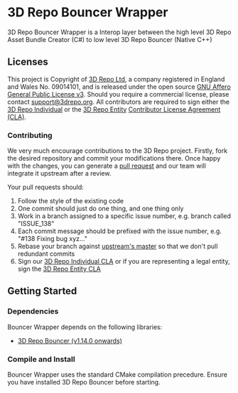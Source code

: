 # 3D Repo Bouncer Wrapper
3D Repo Bouncer Wrapper is a Interop layer between the high level 3D Repo Asset Bundle Creator (C#) to low level 3D Repo Bouncer (Native C++)

## Licenses
This project is Copyright of [3D Repo Ltd](http://3drepo.org), a company registered in England and Wales No. 09014101, and is released under the open source [GNU Affero General Public License v3](http://www.gnu.org/licenses/agpl-3.0.en.html). Should you require a commercial license, please contact [support@3drepo.org](mailto:support@3drepo.org). All contributors are required to sign either the [3D Repo Individual](https://gist.github.com/jozefdobos/e177af804c9bcd217b73) or the [3D Repo Entity](https://gist.github.com/jozefdobos/c7c4c1c18cfb211c45d2) [Contributor License Agreement (CLA)](https://en.wikipedia.org/wiki/Contributor_License_Agreement).

### Contributing
We very much encourage contributions to the 3D Repo project. Firstly, fork the desired repository and commit your modifications there. Once happy with the changes, you can generate a [pull request](https://help.github.com/articles/using-pull-requests/) and our team will integrate it upstream after a review.

Your pull requests should:

1. Follow the style of the existing code
2. One commit should just do one thing, and one thing only
3. Work in a branch assigned to a specific issue number, e.g. branch called "ISSUE_138"
4. Each commit message should be prefixed with the issue number, e.g. "#138 Fixing bug xyz..."
5. Rebase your branch against [upstream's master](https://help.github.com/articles/merging-an-upstream-repository-into-your-fork/) so that we don't pull redundant commits
6. Sign our [3D Repo Individual CLA](https://gist.github.com/jozefdobos/e177af804c9bcd217b73) or if you are representing a legal entity, sign the [3D Repo Entity CLA](https://gist.github.com/jozefdobos/c7c4c1c18cfb211c45d2)


## Getting Started
### Dependencies
Bouncer Wrapper depends on the following libraries:
* [3D Repo Bouncer (v1.14.0 onwards)](https://github.com/3drepo/3drepobouncer)

### Compile and Install
Bouncer Wrapper uses the standard CMake compilation precedure. Ensure you have installed 3D Repo Bouncer before starting.
